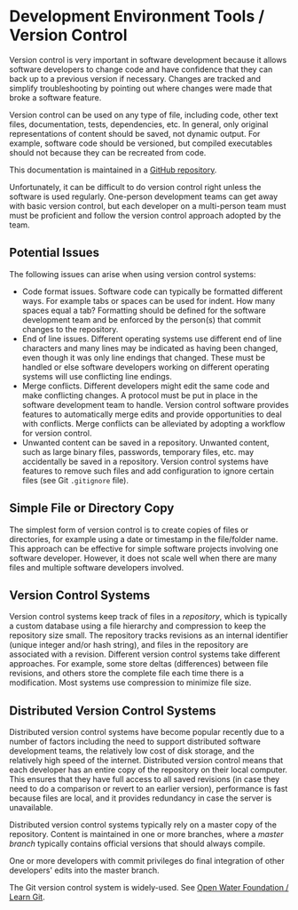 # Development Environment Tools / Version Control

Version control is very important in software development because it allows software developers to change code and
have confidence that they can back up to a previous version if necessary.
Changes are tracked and simplify troubleshooting by pointing out where changes were made that broke a software feature.

Version control can be used on any type of file, including code, other text files, documentation, tests, dependencies, etc.
In general, only original representations of content should be saved, not dynamic output.
For example, software code should be versioned, but compiled executables should not because they can be recreated from code.

This documentation is maintained in a [GitHub repository](https://github.com/OpenWaterFoundation/owf-learn-software-dev).

Unfortunately, it can be difficult to do version control right unless the software is used regularly.
One-person development teams can get away with basic version control,
but each developer on a multi-person team must must be proficient and follow the version control approach adopted by the team.

## Potential Issues

The following issues can arise when using version control systems:

* Code format issues.  Software code can typically be formatted different ways.  For example tabs or spaces can be used for indent.
How many spaces equal a tab?  Formatting should be defined for the software development team and be enforced by the
person(s) that commit changes to the repository.
* End of line issues.  Different operating systems use different end of line characters and many lines may be
indicated as having been changed, even though it was only line endings that changed.
These must be handled or else software developers working on different operating systems will use conflicting line endings.
* Merge conflicts.  Different developers might edit the same code and make conflicting changes.
A protocol must be put in place in the software development team to handle.
Version control software provides features to automatically merge edits and provide opportunities to deal with conflicts.
Merge conflicts can be alleviated by adopting a workflow for version control.
* Unwanted content can be saved in a repository.  Unwanted content, such as large binary files, passwords, temporary files, etc.
may accidentally be saved in a repository.  Version control systems have features to remove such files and
add configuration to ignore certain files (see Git `.gitignore` file).

## Simple File or Directory Copy

The simplest form of version control is to create copies of files or directories, for example using a date or timestamp in the file/folder name. 
This approach can be effective for simple software projects involving one software developer.
However, it does not scale well when there are many files and multiple software developers involved.

## Version Control Systems

Version control systems keep track of files in a *repository*, which is typically a custom database using a file hierarchy and compression to keep the repository size small.
The repository tracks revisions as an internal identifier (unique integer and/or hash string), and files in the repository are associated with a revision.
Different version control systems take different approaches.  For example, some store deltas (differences) between file revisions,
and others store the complete file each time there is a modification.
Most systems use compression to minimize file size.

## Distributed Version Control Systems

Distributed version control systems have become popular recently due to a number of factors including the need to support
distributed software development teams, the relatively low cost of disk storage, and the relatively high speed of the internet.
Distributed version control means that each developer has an entire copy of the repository on their local computer.
This ensures that they have full access to all saved revisions (in case they need to do a comparison or revert to an earlier version),
performance is fast because files are local, and it provides redundancy in case the server is unavailable.

Distributed version control systems typically rely on a master copy of the repository.
Content is maintained in one or more branches, where a *master branch* typically contains official versions that should always compile.

One or more developers with commit privileges do final integration of other developers' edits into the master branch.

The Git version control system is widely-used.  See [Open Water Foundation / Learn Git](http://learn.openwaterfoundation.org/owf-learn-git).

